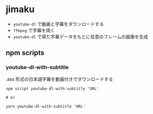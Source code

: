 # jimaku

- `youtube-dl` で動画と字幕をダウンロードする
- `ffmpeg` で字幕を焼く
- `youtube-dl` で得た字幕データをもとに任意のフレームの画像を生成

## npm scripts

### youtube-dl-with-subtitle

.ass 形式の日本語字幕を動画付きでダウンロードする

```shell
npm script youtube-dl-with-subtitle 'URL'

# or

yarn youtube-dl-with-subtitle 'URL'
```